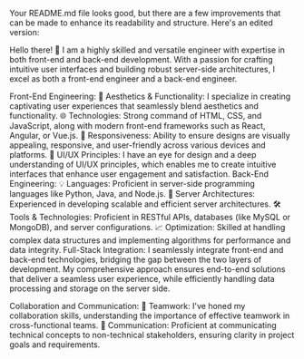 
Your README.md file looks good, but there are a few improvements that can be made to enhance its readability and structure. Here's an edited version:

Hello there! 👋
I am a highly skilled and versatile engineer with expertise in both front-end and back-end development. With a passion for crafting intuitive user interfaces and building robust server-side architectures, I excel as both a front-end engineer and a back-end engineer.

Front-End Engineering:
🎨 Aesthetics & Functionality: I specialize in creating captivating user experiences that seamlessly blend aesthetics and functionality.
🌐 Technologies: Strong command of HTML, CSS, and JavaScript, along with modern front-end frameworks such as React, Angular, or Vue.js.
📱 Responsiveness: Ability to ensure designs are visually appealing, responsive, and user-friendly across various devices and platforms.
🎯 UI/UX Principles: I have an eye for design and a deep understanding of UI/UX principles, which enables me to create intuitive interfaces that enhance user engagement and satisfaction.
Back-End Engineering:
💡 Languages: Proficient in server-side programming languages like Python, Java, and Node.js.
🚀 Server Architectures: Experienced in developing scalable and efficient server architectures.
🛠 Tools & Technologies: Proficient in RESTful APIs, databases (like MySQL or MongoDB), and server configurations.
📈 Optimization: Skilled at handling complex data structures and implementing algorithms for performance and data integrity.
Full-Stack Integration:
I seamlessly integrate front-end and back-end technologies, bridging the gap between the two layers of development. My comprehensive approach ensures end-to-end solutions that deliver a seamless user experience, while efficiently handling data processing and storage on the server side.

Collaboration and Communication:
🤝 Teamwork: I've honed my collaboration skills, understanding the importance of effective teamwork in cross-functional teams.
📣 Communication: Proficient at communicating technical concepts to non-technical stakeholders, ensuring clarity in project goals and requirements.


